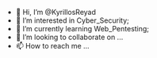- 👋 Hi, I’m @KyrillosReyad
- 👀 I’m interested in Cyber_Security;
- 🌱 I’m currently learning Web_Pentesting;
- 💞️ I’m looking to collaborate on ...
- 📫 How to reach me ...

<!---
KyrillosReyad/KyrillosReyad is a ✨ special ✨ repository because its `README.md` (this file) appears on your GitHub profile.
You can click the Preview link to take a look at your changes.
--->

